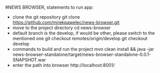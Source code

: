 #NEWS BROWSER, statements to run app:
- clone the git repository
    git clone https://github.com/mirekpawelec/news-browser.git
- move to the project directory
    cd news-browser
- default branch is the develop, if would be other, please switch to the mentioned one
    git checkout remotes/origin/develop
    git checkout develop
- commands to build and run the project
    mvn clean install && java -jar news-browser-standalone/target/news-browser-standalone-0.0.1-SNAPSHOT.war
- enter the path into browser
    http://localhost:8001/
